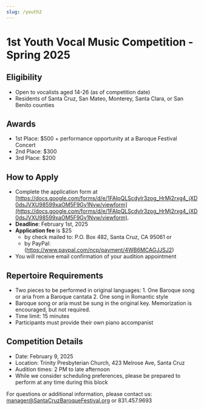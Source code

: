 ```yaml
---
slug: /youth2
---
```

# 1st Youth Vocal Music Competition - Spring 2025

## Eligibility

* Open to vocalists aged 14-26 (as of competition date)
* Residents of Santa Cruz, San Mateo, Monterey, Santa Clara, or San Benito counties

## Awards

* 1st Place: $500 + performance opportunity at a Baroque Festival Concert
* 2nd Place: $300
* 3rd Place: $200

## How to Apply

* Complete the application form at [https://docs.google.com/forms/d/e/1FAIpQLScdyIr3zog_HrMj2rxg4_jXD0dsJVXU98599xaOM5F9Gy1Nvw/viewform](https://docs.google.com/forms/d/e/1FAIpQLScdyIr3zog_HrMj2rxg4_jXD0dsJVXU98599xaOM5F9Gy1Nvw/viewform).
* **Deadline**: February 1st, 2025
* **Application fee** is $25
  * by check mailed to: P.O. Box 482, Santa Cruz, CA 95061 or 
  * by PayPal: (https://www.paypal.com/ncp/payment/4WB6MCAGJJSJ2)
* You will receive email confirmation of your audition appointment

## Repertoire Requirements

* Two pieces to be performed in original languages:   1. One Baroque song or aria from a Baroque cantata
   2. One song in Romantic style
* Baroque song or aria must be sung in the original key. Memorization is encouraged, but not required.
* Time limit: 15 minutes
* Participants must provide their own piano accompanist

## Competition Details

* Date: February 9, 2025
* Location: Trinity Presbyterian Church, 423 Melrose Ave, Santa Cruz
* Audition times: 2 PM to late afternoon
* While we consider scheduling preferences, please be prepared to perform at any time during this block

For questions or additional information, please contact us: manager@SantaCruzBaroqueFestival.org or  831.457.9693
